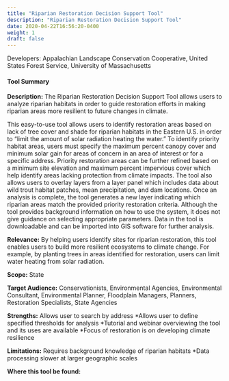 ```yaml
---
title: "Riparian Restoration Decision Support Tool"
description: "Riparian Restoration Decision Support Tool"
date: 2020-04-22T16:56:20-0400
weight: 1
draft: false
---
```

Developers: Appalachian Landscape Conservation Cooperative, United States Forest Service, University of Massachusetts

#### Tool Summary
**Description:** The Riparian Restoration Decision Support Tool allows users to analyze riparian habitats in order to guide restoration efforts in making riparian areas more resilient to future changes in climate. 

This easy-to-use tool allows users to identify restoration areas based on lack of tree cover and shade for riparian habitats in the Eastern U.S. in order to “limit the amount of solar radiation heating the water.” To identify priority habitat areas, users must specify the maximum percent canopy cover and minimum solar gain for areas of concern in an area of interest or for a specific address. Priority restoration areas can be further refined based on a minimum site elevation and maximum percent impervious cover which help identify areas lacking protection from climate impacts. The tool also allows users to overlay layers from a layer panel which includes data about wild trout habitat patches, mean precipitation, and dam locations. Once an analysis is complete, the tool generates a new layer indicating which riparian areas match the provided priority restoration criteria. Although the tool provides background information on how to use the system, it does not give guidance on selecting appropriate parameters. Data in the tool is downloadable and can be imported into GIS software for further analysis.

**Relevance:** By helping users identify sites for riparian restoration, this tool enables users to build more resilient ecosystems to climate change. For example, by planting trees in areas identified for restoration, users can limit water heating from solar radiation.

**Scope:** State

**Target Audience:** Conservationists, Environmental Agencies, Environmental Consultant, Environmental Planner, Floodplain Managers, Planners, Restoration Specialists, State Agencies

**Strengths:** Allows user to search by address
*Allows user to define specified thresholds for analysis
*Tutorial and webinar overviewing the tool and its uses are available
*Focus of restoration is on developing climate resilience

**Limitations:** Requires background knowledge of riparian habitats
*Data processing slower at larger geographic scales

**Where this tool be found:** 
